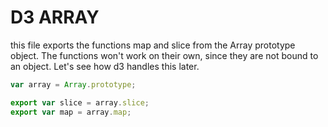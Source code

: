 # D3 ARRAY

this file exports the functions map and slice from the Array prototype object. The functions won't work on their own, since they are not bound to an object. Let's see how d3 handles this later.

```js
var array = Array.prototype;

export var slice = array.slice;
export var map = array.map;
```